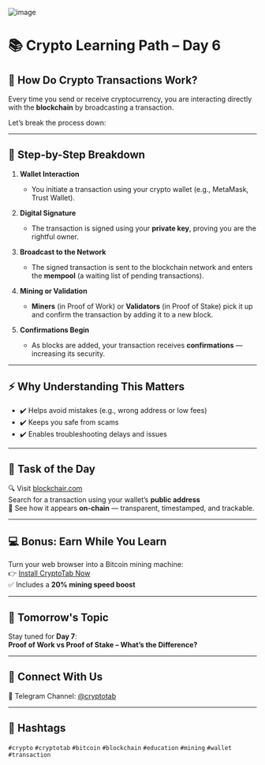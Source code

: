 ![image](https://github.com/user-attachments/assets/04623f60-2e61-4f12-abb1-cc137707984e)
# 📚 Crypto Learning Path – Day 6
## 🔁 How Do Crypto Transactions Work?

Every time you send or receive cryptocurrency, you are interacting directly with the **blockchain** by broadcasting a transaction.

Let’s break the process down:

---

## 🔹 Step-by-Step Breakdown

1. **Wallet Interaction**
   - You initiate a transaction using your crypto wallet (e.g., MetaMask, Trust Wallet).

2. **Digital Signature**
   - The transaction is signed using your **private key**, proving you are the rightful owner.

3. **Broadcast to the Network**
   - The signed transaction is sent to the blockchain network and enters the **mempool** (a waiting list of pending transactions).

4. **Mining or Validation**
   - **Miners** (in Proof of Work) or **Validators** (in Proof of Stake) pick it up and confirm the transaction by adding it to a new block.

5. **Confirmations Begin**
   - As blocks are added, your transaction receives **confirmations** — increasing its security.

---

## ⚡️ Why Understanding This Matters

- ✔️ Helps avoid mistakes (e.g., wrong address or low fees)
- ✔️ Keeps you safe from scams
- ✔️ Enables troubleshooting delays and issues

---

## 🧠 Task of the Day

🔍 Visit [blockchair.com](https://blockchair.com)  
Search for a transaction using your wallet’s **public address**  
🔎 See how it appears **on-chain** — transparent, timestamped, and trackable.

---

## 💻 Bonus: Earn While You Learn

Turn your web browser into a Bitcoin mining machine:  
👉 [Install CryptoTab Now](https://cryptotabbrowser.com/landing/80/17412792)  
✅ Includes a **20% mining speed boost**

---

## 📅 Tomorrow's Topic

Stay tuned for **Day 7**:  
**Proof of Work vs Proof of Stake – What’s the Difference?**

---

## 🔵 Connect With Us

📲 Telegram Channel: [@cryptotab](https://t.me/cryptotab)

---

## 📢 Hashtags

`#crypto` `#cryptotab` `#bitcoin` `#blockchain` `#education` `#mining` `#wallet` `#transaction`
